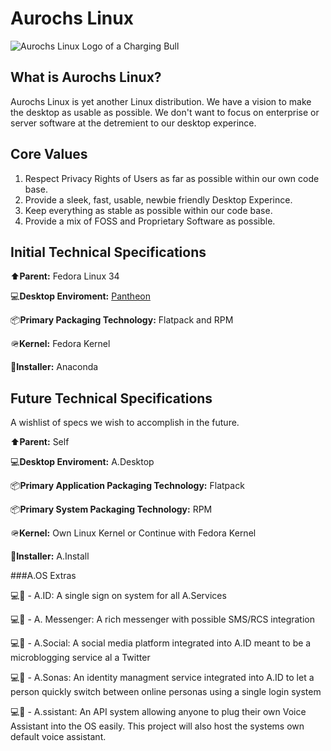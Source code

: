 
# Aurochs Linux

![Aurochs Linux Logo of a Charging Bull](https://henrick.icu/wp-content/uploads/2020/12/Aurochs.png)

## What is Aurochs Linux?

Aurochs Linux is yet another Linux distribution. We have a vision to make the desktop as usable as possible. We don't want to focus on enterprise or server software at the detremient to our desktop experince. 

## Core Values

1. Respect Privacy Rights of Users as far as possible within our own code base.
2. Provide a sleek, fast, usable, newbie friendly Desktop Experince.
3. Keep everything as stable as possible within our code base.
4. Provide a mix of FOSS and Proprietary Software as possible.


## Initial Technical Specifications

⬆️**Parent:** Fedora Linux 34 

💻**Desktop Enviroment:** [Pantheon](https://elementary.io/open-source) 

📦**Primary Packaging Technology:** Flatpack and RPM

🪖**Kernel:** Fedora Kernel

🏡**Installer:** Anaconda

## Future Technical Specifications
A wishlist of specs we wish to accomplish in the future.

⬆️**Parent:** Self

💻**Desktop Enviroment:** A.Desktop

📦**Primary Application Packaging Technology:** Flatpack

📦**Primary System Packaging Technology:** RPM

🪖**Kernel:** Own Linux Kernel or Continue with Fedora Kernel

🏡**Installer:** A.Install


###A.OS Extras

💻📱 - A.ID: A single sign on system for all A.Services 

💻📱 - A. Messenger: A rich messenger with possible SMS/RCS integration

💻📱 - A.Social: A social media platform integrated into A.ID meant to be a microblogging service al a Twitter

💻📱 - A.Sonas: An identity managment service integrated into A.ID to let a person quickly switch between online personas using a single login system

💻📱 - A.ssistant: An API system allowing anyone to plug their own Voice Assistant into the OS easily. This project will also host the systems own default voice assistant.

